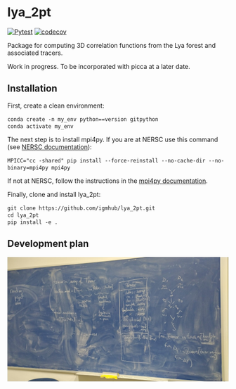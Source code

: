 # lya_2pt

[![Pytest](https://github.com/igmhub/lya_2pt/actions/workflows/python_package.yml/badge.svg)](https://github.com/igmhub/lya_2pt/actions/workflows/python_package.yml)
[![codecov](https://codecov.io/gh/igmhub/lya_2pt/branch/main/graph/badge.svg?token=KNVLT9XERN)](https://codecov.io/gh/igmhub/lya_2pt)

Package for computing 3D correlation functions from the Lya forest and associated tracers.

Work in progress. To be incorporated with picca at a later date.

## Installation
First, create a clean environment:
```
conda create -n my_env python==version gitpython
conda activate my_env
```

The next step is to install mpi4py. If you are at NERSC use this command (see [NERSC documentation](https://docs.nersc.gov/development/languages/python/parallel-python/#mpi4py-in-your-custom-conda-environment)):
```
MPICC="cc -shared" pip install --force-reinstall --no-cache-dir --no-binary=mpi4py mpi4py
```
If not at NERSC, follow the instructions in the [mpi4py documentation](https://mpi4py.readthedocs.io/en/stable/install.html).

Finally, clone and install lya_2pt:
```
git clone https://github.com/igmhub/lya_2pt.git
cd lya_2pt
pip install -e .
```

## Development plan
![Blue board plan](https://github.com/igmhub/lya_2pt/blob/main/blueboard_plan.jpeg?raw=true)
